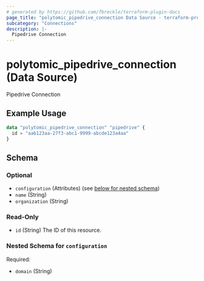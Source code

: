 ```yaml
---
# generated by https://github.com/fbreckle/terraform-plugin-docs
page_title: "polytomic_pipedrive_connection Data Source - terraform-provider-polytomic"
subcategory: "Connections"
description: |-
  Pipedrive Connection
---
```


# polytomic_pipedrive_connection (Data Source)

Pipedrive Connection

## Example Usage

```terraform
data "polytomic_pipedrive_connection" "pipedrive" {
  id = "aab123aa-27f3-abc1-9999-abcde123a4aa"
}
```

<!-- schema generated by tfplugindocs -->
## Schema

### Optional

- `configuration` (Attributes) (see [below for nested schema](#nestedatt--configuration))
- `name` (String)
- `organization` (String)

### Read-Only

- `id` (String) The ID of this resource.

<a id="nestedatt--configuration"></a>
### Nested Schema for `configuration`

Required:

- `domain` (String)


